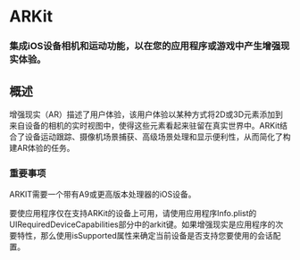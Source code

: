 # ARKit
### 集成iOS设备相机和运动功能，以在您的应用程序或游戏中产生增强现实体验。
## 概述
增强现实（AR）描述了用户体验，该用户体验以某种方式将2D或3D元素添加到来自设备的相机的实时视图中，使得这些元素看起来驻留在真实世界中。ARKit结合了设备运动跟踪、摄像机场景捕获、高级场景处理和显示便利性，从而简化了构建AR体验的任务。

### 重要事项
ARKIT需要一个带有A9或更高版本处理器的iOS设备。



要使应用程序仅在支持ARKit的设备上可用，请使用应用程序Info.plist的UIRequiredDeviceCapabilities部分中的arkit键。如果增强现实是应用程序的次要特性，那么使用isSupported属性来确定当前设备是否支持您要使用的会话配置。
